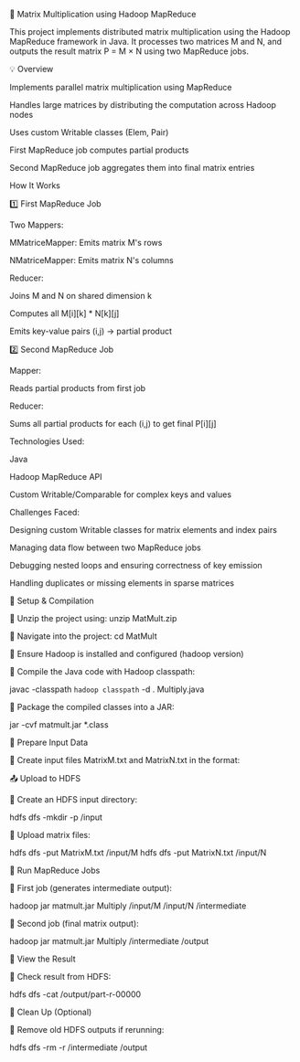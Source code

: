 📘 Matrix Multiplication using Hadoop MapReduce

This project implements distributed matrix multiplication using the Hadoop MapReduce framework in Java. It processes two matrices M and N, and outputs the result matrix P = M × N using two MapReduce jobs.

💡 Overview

Implements parallel matrix multiplication using MapReduce

Handles large matrices by distributing the computation across Hadoop nodes

Uses custom Writable classes (Elem, Pair)

First MapReduce job computes partial products

Second MapReduce job aggregates them into final matrix entries

How It Works

1️⃣ First MapReduce Job

Two Mappers:

MMatriceMapper: Emits matrix M's rows

NMatriceMapper: Emits matrix N's columns

Reducer:

Joins M and N on shared dimension k

Computes all M[i][k] * N[k][j]

Emits key-value pairs (i,j) → partial product

2️⃣ Second MapReduce Job

Mapper:

Reads partial products from first job

Reducer:

Sums all partial products for each (i,j) to get final P[i][j]

Technologies Used:

Java

Hadoop MapReduce API

Custom Writable/Comparable for complex keys and values

Challenges Faced:

Designing custom Writable classes for matrix elements and index pairs

Managing data flow between two MapReduce jobs

Debugging nested loops and ensuring correctness of key emission

Handling duplicates or missing elements in sparse matrices

🔧 Setup & Compilation

🔹 Unzip the project using: unzip MatMult.zip

🔹 Navigate into the project: cd MatMult

🔹 Ensure Hadoop is installed and configured (hadoop version)

🔹 Compile the Java code with Hadoop classpath:

javac -classpath `hadoop classpath` -d . Multiply.java

🔹 Package the compiled classes into a JAR:

jar -cvf matmult.jar *.class

📁 Prepare Input Data

🔹 Create input files MatrixM.txt and MatrixN.txt in the format:

📤 Upload to HDFS

🔹 Create an HDFS input directory:

hdfs dfs -mkdir -p /input

🔹 Upload matrix files: 

hdfs dfs -put MatrixM.txt /input/M
hdfs dfs -put MatrixN.txt /input/N

🚀 Run MapReduce Jobs

🔹 First job (generates intermediate output):

hadoop jar matmult.jar Multiply /input/M /input/N /intermediate

🔹 Second job (final matrix output):

hadoop jar matmult.jar Multiply /intermediate /output

📄 View the Result

🔹 Check result from HDFS:

hdfs dfs -cat /output/part-r-00000

🧹 Clean Up (Optional)

🔹 Remove old HDFS outputs if rerunning:

hdfs dfs -rm -r /intermediate /output




